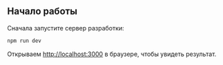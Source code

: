 ## Начало работы

Сначала запустите сервер разработки:

```bash
npm run dev
```

Открываем [http://localhost:3000](http://localhost:3000) в браузере, чтобы увидеть результат.
